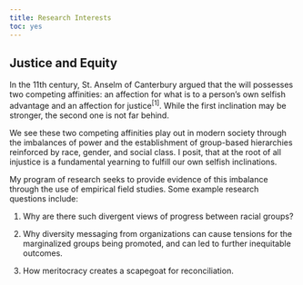 ```yaml
---
title: Research Interests
toc: yes
---
```


## Justice and Equity

In the 11th century, St. Anselm of Canterbury argued that the will possesses two competing affinities: an affection for what is to a person’s own selfish advantage and an affection for justice<sup>[1]</sup>. While the first inclination may be stronger, the second one is not far behind.

We see these two competing affinities play out in modern society through the imbalances of power and the establishment of group-based hierarchies reinforced by race, gender, and social class. I posit, that at the root of all injustice is a fundamental yearning to fulfill our own selfish inclinations. 

My program of research seeks to provide evidence of this imbalance through the use of empirical field studies. Some example research questions include:

1. Why are there such divergent views of progress between racial groups?

2. Why diversity messaging from organizations can cause tensions for the marginalized groups being promoted, and can led to further inequitable outcomes.

3. How meritocracy creates a scapegoat for reconciliation.

